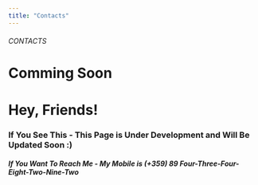 ```yaml
---
title: "Contacts"
---
```

<div class="container content-wrapper full-height flex-lg-col" >
    <div class="row pb-4" data-aos="ease-up" data-aos-easing=ease-in-out-back>
        <div class="col-lg-8">
            <h6 class="text-brand">CONTACTS</h6>
            <h1 class="link-custom">Comming Soon</h1>
        </div>
    </div> 
    <div class="row gy-6">
        <h1>Hey, Friends!</h1>
        <h3>If You See This - This Page is Under Development and Will Be Updated Soon :)</h3>
        <h5>If You Want To Reach Me - My Mobile is <i class="fa-solid fa-user-secret"></i> (+359) 89 Four-Three-Four-Eight-Two-Nine-Two <i class="fa-solid fa-user-secret"></i></h5>
    </div>
</div>